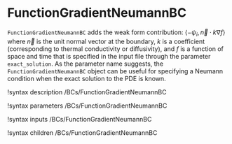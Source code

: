 # FunctionGradientNeumannBC

`FunctionGradientNeumannBC` adds the weak form contribution:
$\langle -\psi_i, \vec{n} \cdot k \nabla f \rangle$ where $\vec{n}$ is the
unit normal vector at the boundary, $k$ is a coefficient (corresponding to
thermal conductivity or diffusivity), and $f$ is a function of space and time
that is specified in the input file through the parameter `exact_solution`. As
the parameter name suggests, the `FunctionGradientNeumannBC` object can be
useful for specifying a Neumann condition when the exact solution to the PDE is
known.

!syntax description /BCs/FunctionGradientNeumannBC

!syntax parameters /BCs/FunctionGradientNeumannBC

!syntax inputs /BCs/FunctionGradientNeumannBC

!syntax children /BCs/FunctionGradientNeumannBC
